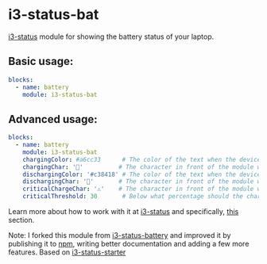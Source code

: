 # i3-status-bat

[i3-status](https://github.com/fehmer/i3-status) module for showing the battery status of your laptop.

## Basic usage:
```yml
blocks:
  - name: battery
    module: i3-status-bat
```

## Advanced usage:
```yml
blocks:
  - name: battery
    module: i3-status-bat
    chargingColor: #a6cc33      # The color of the text when the device is charging
    chargingChar: '🔌'          # The character in front of the module when charging
    dischargingColor: '#c38418' # The color of the text when the device is discharging
    dischargingChar: '🔋'       # The character in front of the module when discharging
    criticalChargeChar: '⚠️'    # The character in front of the module when the charge is critical
    criticalThreshold: 30       # Below what percentage should the charge be considered critical?
```

Learn more about how to work with it at [i3-status](https://github.com/fehmer/i3-status) and specifically, [this](https://github.com/fehmer/i3-status#user-content-configuration) section.



Note: I forked this module from [i3-status-battery](https://github.com/mintao/i3-status-battery) and improved it by
publishing it to [npm](), writing better documentation and adding a few more features.
Based on [i3-status-starter](https://github.com/fehmer/i3-status-starter)